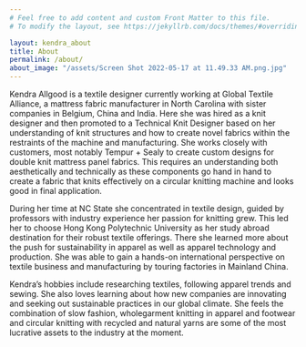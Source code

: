 ```yaml
---
# Feel free to add content and custom Front Matter to this file.
# To modify the layout, see https://jekyllrb.com/docs/themes/#overriding-theme-defaults

layout: kendra_about
title: About
permalink: /about/
about_image: "/assets/Screen Shot 2022-05-17 at 11.49.33 AM.png.jpg"
---
```

Kendra Allgood is a textile designer currently working at Global Textile Alliance, a mattress fabric manufacturer in North Carolina with sister companies in Belgium, China and India. Here she was hired as a knit designer and then promoted to a Technical Knit Designer based on her understanding of knit structures and how to create novel fabrics within the restraints of the machine and manufacturing. She works closely with customers, most notably Tempur + Sealy to create custom designs for double knit mattress panel fabrics. This requires an understanding both aesthetically and technically as these components go hand in hand to create a fabric that knits effectively on a circular knitting machine and looks good in final application. 

During her time at NC State she concentrated in textile design, guided by professors with industry experience her passion for knitting grew. This led her to choose Hong Kong Polytechnic University as her study abroad destination for their robust textile offerings. There she learned more about the push for sustainability in apparel as well as apparel technology and production. She was able to gain a hands-on international perspective on textile business and manufacturing by touring factories in Mainland China. 

Kendra’s hobbies include researching textiles, following apparel trends and sewing. She also loves learning about how new companies are innovating and seeking out sustainable practices in our global climate. She feels the combination of slow fashion, wholegarment knitting in apparel and footwear and circular knitting with recycled and natural yarns are some of the most lucrative assets to the industry at the moment. 

